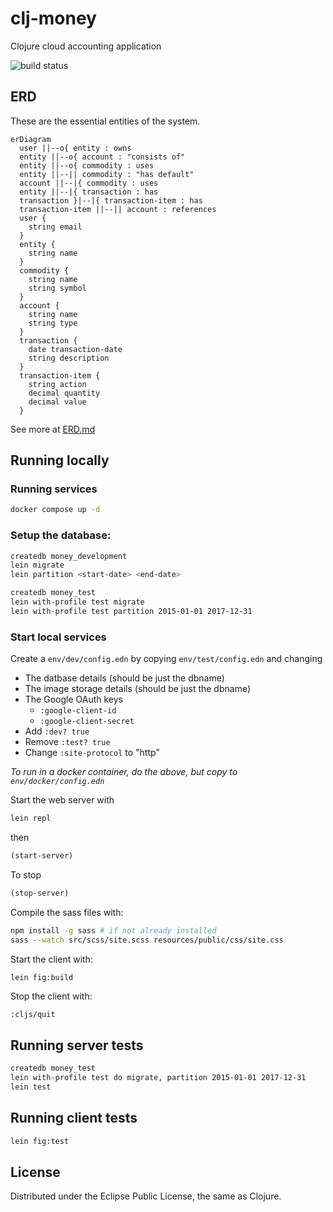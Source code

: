# clj-money
Clojure cloud accounting application

![build status](https://github.com/dgknght/clj-money/actions/workflows/clojure.yml/badge.svg)

## ERD
These are the essential entities of the system.
```mermaid
erDiagram
  user ||--o{ entity : owns
  entity ||--o{ account : "consists of"
  entity ||--o{ commodity : uses
  entity ||--|| commodity : "has default"
  account ||--|{ commodity : uses
  entity ||--|{ transaction : has
  transaction }|--|{ transaction-item : has
  transaction-item ||--|| account : references
  user {
    string email
  }
  entity {
    string name
  }
  commodity {
    string name
    string symbol
  }
  account {
    string name
    string type
  }
  transaction {
    date transaction-date
    string description
  }
  transaction-item {
    string action
    decimal quantity
    decimal value
  }
```
See more at [ERD.md](ERD.md)

## Running locally

### Running services
```bash
docker compose up -d
```

### Setup the database:
```bash
createdb money_development
lein migrate
lein partition <start-date> <end-date>

createdb money_test
lein with-profile test migrate
lein with-profile test partition 2015-01-01 2017-12-31
```

### Start local services
Create a `env/dev/config.edn` by copying `env/test/config.edn` and changing
- The datbase details (should be just the dbname)
- The image storage details (should be just the dbname)
- The Google OAuth keys
  - `:google-client-id`
  - `:google-client-secret`
- Add `:dev? true`
- Remove `:test? true`
- Change `:site-protocol` to "http"

*To run in a docker container, do the above, but copy to `env/docker/config.edn`*

Start the web server with
```bash
lein repl
```
then
```clojure
(start-server)
```
To stop
```clojure
(stop-server)

```
Compile the sass files with:
```bash
npm install -g sass # if not already installed
sass --watch src/scss/site.scss resources/public/css/site.css
```
Start the client with:
```bash
lein fig:build
```
Stop the client with:
```
:cljs/quit
```

## Running server tests
```bash
createdb money_test
lein with-profile test do migrate, partition 2015-01-01 2017-12-31
lein test
```

## Running client tests
```bash
lein fig:test
```

## License
Distributed under the Eclipse Public License, the same as Clojure.
